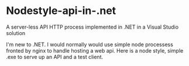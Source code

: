 # Nodestyle-api-in-.net
A server-less API HTTP process implemented in .NET in a Visual Studio solution

I'm new to .NET. I would normally would use simple node processess fronted by nginx to handle hosting a web api. Here is a node style, simple .exe to serve up an API and a test client.
